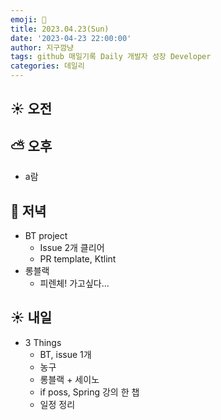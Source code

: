 ```yaml
---
emoji: 🌱
title: 2023.04.23(Sun)
date: '2023-04-23 22:00:00'
author: 지구깜냥
tags: github 매일기록 Daily 개발자 성장 Developer
categories: 데일리
---
```

[//]: # (## 💻 개발)

## ☀️ 오전

## ⛅️ 오후
- a람

## 🌙 저녁
- BT project
  - Issue 2개 클리어
  - PR template, Ktlint
- 롱블랙
  - 피렌체! 가고싶다...

## ☀️ 내일
- 3 Things
  - BT, issue 1개
  - 농구
  - 롱블랙 + 세이노
  - if poss, Spring 강의 한 챕
  - 일정 정리